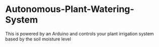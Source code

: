 # Autonomous-Plant-Watering-System
This is powered by an Arduino and controls your plant irrigation system based by the soil moisture level
